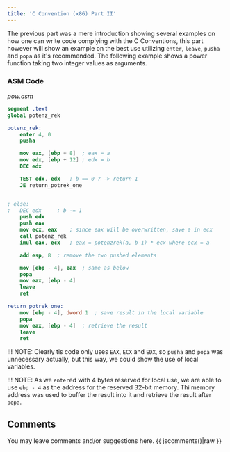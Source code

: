 ```yaml
---
title: 'C Convention (x86) Part II'
---
```


The previous part was a mere introduction showing several examples on how one can write code complying with the C Conventions, this part however will show an example on the best use utilizing `enter`, `leave`, `pusha` and `popa` as it's recommended. The following example shows a power function taking two integer values as arguments.

### ASM Code
_pow.asm_
```nasm
segment .text
global potenz_rek

potenz_rek:
	enter 4, 0
	pusha

	mov eax, [ebp + 8]	; eax = a
	mov edx, [ebp + 12]	; edx = b
	DEC edx

	TEST edx, edx	; b == 0 ? -> return 1
	JE return_potrek_one


; else:
;	DEC edx		; b -= 1
	push edx
	push eax
	mov ecx, eax	; since eax will be overwritten, save a in ecx
	call potenz_rek
	imul eax, ecx	; eax = potenzrek(a, b-1) * ecx where ecx = a

	add esp, 8	; remove the two pushed elements

	mov [ebp - 4], eax  ; same as below
	popa
	mov eax, [ebp - 4]
	leave
	ret

return_potrek_one:
	mov [ebp - 4], dword 1	; save result in the local variable
	popa
	mov eax, [ebp - 4]  ; retrieve the result
	leave
	ret

```
!!! NOTE: Clearly tis code only uses `EAX`, `ECX` and `EDX`, so `pusha` and `popa` was unnecessary actually, but this way, we could show the use of local variables.

!!! NOTE: As we `enter`ed with 4 bytes reserved for local use, we are able to use `ebp - 4` as the address for the reserved 32-bit memory. Thi memory address was used to buffer the result into it and retrieve the result after `popa`.


## Comments
You may leave comments and/or suggestions here.
{{ jscomments()|raw }}